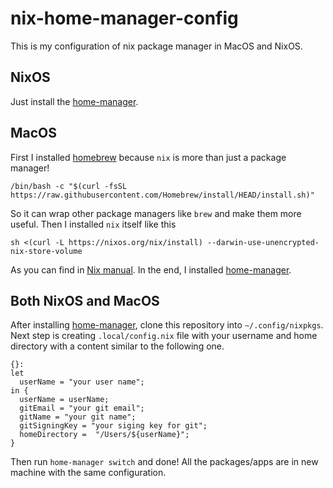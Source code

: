 # nix-home-manager-config

This is my configuration of nix package manager in MacOS and NixOS.

## NixOS
Just install the [home-manager](https://github.com/nix-community/home-manager).

## MacOS
First I installed [homebrew](https://brew.sh/) because `nix` is more than just a package manager!

```
/bin/bash -c "$(curl -fsSL https://raw.githubusercontent.com/Homebrew/install/HEAD/install.sh)"
```

So it can wrap other package managers like `brew` and make them more useful.
Then I installed `nix` itself like this

```
sh <(curl -L https://nixos.org/nix/install) --darwin-use-unencrypted-nix-store-volume
```

As you can find in [Nix manual](https://nixos.org/manual/nix/stable/#sect-macos-installation).
In the end, I installed [home-manager](https://github.com/nix-community/home-manager).

## Both NixOS and MacOS
After installing [home-manager](https://github.com/nix-community/home-manager),
clone this repository into `~/.config/nixpkgs`. Next step is creating `.local/config.nix`
file with your username and home directory with a content similar to the following one.

```
{}:
let
  userName = "your user name";
in {
  userName = userName;
  gitEmail = "your git email";
  gitName = "your git name";
  gitSigningKey = "your siging key for git";
  homeDirectory =  "/Users/${userName}";
}
```

Then run `home-manager switch` and done! All the packages/apps are in new machine with the same configuration.

